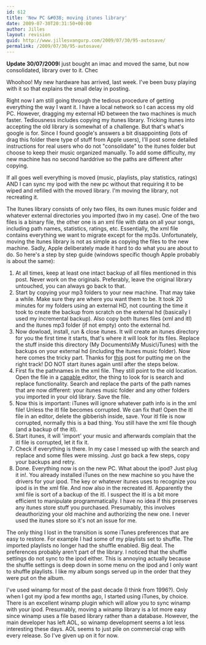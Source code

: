 ```yaml
---
id: 612
title: 'New PC &#038; moving itunes library'
date: 2009-07-30T20:31:50+00:00
author: Jilles
layout: revision
guid: http://www.jillesvangurp.com/2009/07/30/95-autosave/
permalink: /2009/07/30/95-autosave/
---
```

<strong>Update 30/07/2009</strong>I just bought an imac and moved the same, but now consolidated, library over to it. Chec

Whoohoo! My new hardware has arrived, last week. I've been busy playing with it so that explains the small delay in posting.

Right now I am still going through the tedious procedure of getting everything the way I want it. I have a local network so I can access my old PC. However, dragging my external HD between the two machines is much faster.
Tediousness includes copying my itunes library. Tricking itunes into accepting the old library is somewhat of a challenge. But that's what's google is for. Since I found google's answers a bit disappointing (lots of drag this folder there type of stuff from Apple users), I'll post some detailed instructions for real users who do not "consolidate" to the itunes folder but choose to keep their music organized manually. To add some difficulty, my new machine has no second harddrive so the paths are different after copying.

If all goes well everything is moved (music, playlists, play statistics, ratings) AND I can sync my ipod with the new pc without that requiring it to be wiped and refilled with the moved library. I'm moving the library, not recreating it.

The Itunes library consists of only two files, its own itunes music folder and whatever external directories you imported (two in my case). One of the two files is a binary file, the other one is an xml file with data on all your songs, including path names, statistics, ratings, etc. Essentially, the xml file contains everything we want to migrate except for the mp3s. Unfortunately, moving the itunes library is not as simple as copying the files to the new machine. Sadly, Apple deliberately made it hard to do what you are about to do. So here's a step by step guide (windows specific though Apple probably is about the same):
<ol>
	<li>At all times, keep at least one intact backup of all files mentioned in this post. Never work on the originals. Preferably, leave the original library untouched, you can always go back to that.</li>
	<li>Start by copying your mp3 folders to your new machine. That may take a
while. Make sure they are where you want them to be. It took 20 minutes for my folders using an external HD, not
counting the time it took to create the backup from scratch on
the external hd (basically I used my incremental backup). Also copy both Itunes files (xml and itl) and the itunes mp3 folder (if not empty)
onto the external hd.</li>
	<li>Now dowload, install, run & close itunes. It will create an itunes
directory for you the first time it starts, that's where it will look for its files. Replace the stuff inside this directory (My Documents\My Music\iTunes) with the
backups on your external hd (including the itunes music folder). Now here comes the tricky part. Thanks for
<a href="http://www.brooks-bilson.com/blogs/rob/index.cfm?mode=entry&entry=6AE0A0A7-BD95-8DAB-DE16B46EB48026A9">this</a> post for putting me on the right track! DO NOT start itunes again until after the steps below.</li>
	<li>First fix the pathnames in the xml file. They still point to the old location. Open the file in a <a href="http://jedit.org">capable </a>editor, the thing to look for is search and replace functionality. Search and replace the parts of the path names that are now different: your itunes music folder and any other folders you imported in your old library. Save the file.</li>
	<li>Now this is important: iTunes will ignore whatever path info is in the xml file! Unless the itl file becomes corrupted. We can fix that! Open the itl file in an editor, delete the gibberish inside, save. Your itl file is now corrupted, normally this is a bad thing. You still have the xml file though (and a backup of the itl).</li>
	<li>Start itunes, it will 'import' your music and afterwards complain that the itl file is corrupted, let it fix it.</li>
	<li>Check if everything is there. In my case I messed up with the search and replace and some files were missing. Just go back a few steps, copy your backups and retry.</li>
	<li>Done. Everything now is on the new PC. What about the ipod? Just plug it in!. You already installed iTunes on the new machine so you have the drivers for your ipod. The key or whatever itunes uses to recognize you ipod is in the xml file. And now also in the recreated itl. Apparently the xml file is sort of a backup of the itl. I suspect the itl is a bit more efficient to manipulate programmatically. I have no idea if this preserves any itunes store stuff you purchased. Presumably, this involves deauthorizing your old machine and authorizing the new one. I never used the itunes store so it's not an issue for me.</li>
</ol>
The only thing I lost in the transition is some iTunes preferences that are easy to restore. For example I had some of my playlists set to shuffle. The imported playlists no longer had the shuffle enabled. Big deal. The preferences probably aren't part of the library. I noticed that the shuffle settings do not sync to the ipod either. This is annoying actually because the shuffle settings is deep down in some menu on the ipod and I only want to shuffle playlists. I like my album songs served up in the order that they were put on the album.

I've used winamp for most of the past decade (I think from 1996?). Only when I got my ipod a few months ago, I started using iTunes, by choice. There is an excellent winamp plugin which will allow you to sync winamp with your ipod. Presumably, moving a winamp library is a lot more easy since winamp uses a file based library rather than a database. However, the main developer has left AOL, so winamp development seems a lot less interesting these days. AOL seems to just pile on commercial crap with every release. So I've given up on it for now.